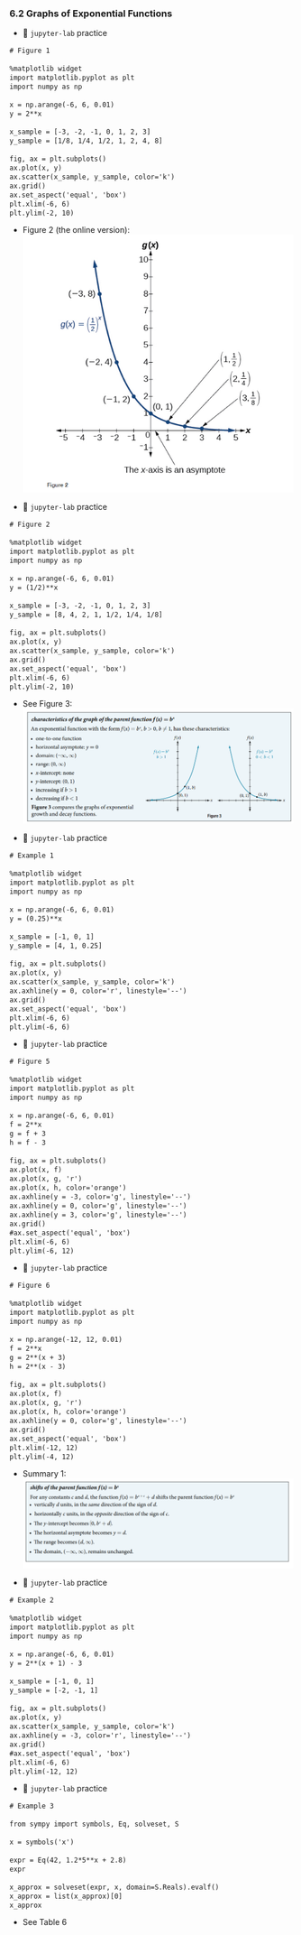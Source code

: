 ### 6.2 Graphs of Exponential Functions

- 🎯 `jupyter-lab` practice


```
# Figure 1

%matplotlib widget
import matplotlib.pyplot as plt
import numpy as np

x = np.arange(-6, 6, 0.01)
y = 2**x

x_sample = [-3, -2, -1, 0, 1, 2, 3]
y_sample = [1/8, 1/4, 1/2, 1, 2, 4, 8]

fig, ax = plt.subplots()
ax.plot(x, y)
ax.scatter(x_sample, y_sample, color='k')
ax.grid()
ax.set_aspect('equal', 'box')
plt.xlim(-6, 6)
plt.ylim(-2, 10)
```

- Figure 2 (the online version): ![Figure 2](./ch06-02-fig2.png)



- 🎯 `jupyter-lab` practice


```
# Figure 2

%matplotlib widget
import matplotlib.pyplot as plt
import numpy as np

x = np.arange(-6, 6, 0.01)
y = (1/2)**x

x_sample = [-3, -2, -1, 0, 1, 2, 3]
y_sample = [8, 4, 2, 1, 1/2, 1/4, 1/8]

fig, ax = plt.subplots()
ax.plot(x, y)
ax.scatter(x_sample, y_sample, color='k')
ax.grid()
ax.set_aspect('equal', 'box')
plt.xlim(-6, 6)
plt.ylim(-2, 10)
```

- See Figure 3: ![Figure 3](./ch06-02-fig3.png)

- 🎯 `jupyter-lab` practice


```
# Example 1

%matplotlib widget
import matplotlib.pyplot as plt
import numpy as np

x = np.arange(-6, 6, 0.01)
y = (0.25)**x

x_sample = [-1, 0, 1]
y_sample = [4, 1, 0.25]

fig, ax = plt.subplots()
ax.plot(x, y)
ax.scatter(x_sample, y_sample, color='k')
ax.axhline(y = 0, color='r', linestyle='--')
ax.grid()
ax.set_aspect('equal', 'box')
plt.xlim(-6, 6)
plt.ylim(-6, 6)
```


- 🎯 `jupyter-lab` practice

```
# Figure 5

%matplotlib widget
import matplotlib.pyplot as plt
import numpy as np

x = np.arange(-6, 6, 0.01)
f = 2**x
g = f + 3
h = f - 3

fig, ax = plt.subplots()
ax.plot(x, f)
ax.plot(x, g, 'r')
ax.plot(x, h, color='orange')
ax.axhline(y = -3, color='g', linestyle='--')
ax.axhline(y = 0, color='g', linestyle='--')
ax.axhline(y = 3, color='g', linestyle='--')
ax.grid()
#ax.set_aspect('equal', 'box')
plt.xlim(-6, 6)
plt.ylim(-6, 12)
```

- 🎯 `jupyter-lab` practice

```
# Figure 6

%matplotlib widget
import matplotlib.pyplot as plt
import numpy as np

x = np.arange(-12, 12, 0.01)
f = 2**x
g = 2**(x + 3)
h = 2**(x - 3)

fig, ax = plt.subplots()
ax.plot(x, f)
ax.plot(x, g, 'r')
ax.plot(x, h, color='orange')
ax.axhline(y = 0, color='g', linestyle='--')
ax.grid()
ax.set_aspect('equal', 'box')
plt.xlim(-12, 12)
plt.ylim(-4, 12)
```

- Summary 1: ![summary 3](./ch06-02-sum1.png)







- 🎯 `jupyter-lab` practice


```
# Example 2

%matplotlib widget
import matplotlib.pyplot as plt
import numpy as np

x = np.arange(-6, 6, 0.01)
y = 2**(x + 1) - 3

x_sample = [-1, 0, 1]
y_sample = [-2, -1, 1]

fig, ax = plt.subplots()
ax.plot(x, y)
ax.scatter(x_sample, y_sample, color='k')
ax.axhline(y = -3, color='r', linestyle='--')
ax.grid()
#ax.set_aspect('equal', 'box')
plt.xlim(-6, 6)
plt.ylim(-12, 12)
```

- 🎯 `jupyter-lab` practice


```
# Example 3

from sympy import symbols, Eq, solveset, S

x = symbols('x')

expr = Eq(42, 1.2*5**x + 2.8)
expr

x_approx = solveset(expr, x, domain=S.Reals).evalf()
x_approx = list(x_approx)[0]
x_approx
```


- See Table 6